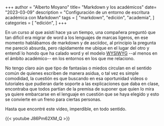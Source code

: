 +++
author = "Alberto Moyano"
title= "Markdown y los académicos"
date= "2023-03-09"
description = "Configuración de un entorno de escritura académica con Markdown"
tags = [
    "markdown",
    "edición",
    "academia",
]
categories = [
    "edición",
]
+++

En un curso al que asistí hace ya un tiempo, una compañera preguntó que tan dificil era migrar de word a los lenguajes de marcas ligeros, en ese momento hablábamos de markdown y de asciidoc, al principio la pregunta me pareció absurda, pero rápidamente me ubique en el lugar del otro y entendí lo hondo que ha calado word y el modelo [WYSIWYG](https://es.wikipedia.org/wiki/WYSIWYG) --al menos en el ámbito académico-- en los entornos en los que me relaciono.

No tengo claro aún que tipo de fantasías o miedos circulan en el sentido común de quienes escriben de manera asidua, o tal vez es simple comodidad, la cuestión es que buscando en esa oportunidad videos o tutoriales que pudieran darle soporte a las explicaciones que daba en clase, encontraba que todos partían de la premisa de suponer que quien lo mira ya quiere embarcarse en el lenguaje en cuestión que se haya elegido y esto se convierte en un freno para ciertas personas.

Hasta que encontré este video, imperdible, en todo sentido.

{{< youtube J86Pm62XM_Q >}}



